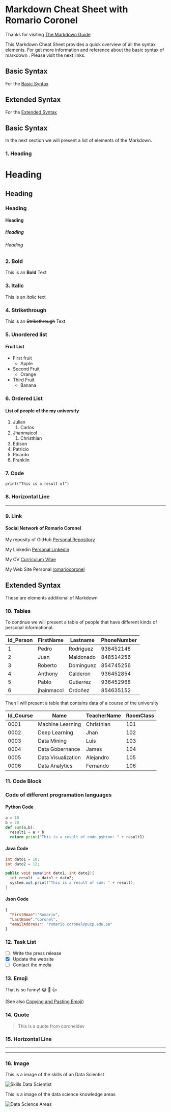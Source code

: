 
<!-- Heders #-->
# Markdown Cheat Sheet with Romario Coronel

Thanks for visiting [The Markdown Guide](https://www.markdownguide.org)


This Markdown Cheat Sheet provides a quick overview of all the syntax elements.
For get more information and reference about the basic syntax of markdown . Please visit the next links.

## Basic Syntax
For the  [Basic Syntax](https://www.markdownguide.org/basic-syntax)

## Extended Syntax
For the [Extended Syntax](https://www.markdownguide.org/extended-syntax)

## Basic Syntax

In the next section we will present a list of elements of the Markdown.

<!-- Heading -->

### 1. Heading 

# Heading
## Heading
### Heading
#### Heading
##### Heading
###### Heading

<!-- Bold **  (Negrita)-->
### 2. Bold  
This is an **Bold** Text

### 3. Italic
<!-- Italic * -->
This is an *italic* text
### 4. Strikethrough
<!-- Strikethrough ~~ (Tachado) -->
This is an ~~Strikethrough~~ Text

<!-- Unordered list (Listas no ordenada)  * -->
### 5. Unordered list

#### Fruit List
* First fruit  
  * Apple 
* Second Fruit
  * Orange
* Third Fruit
  * Banana
  
<!-- Ordered List (Listas ordenadas) -->

### 6. Ordered List
#### List of people of the my university

1. Julian 
   1. Carlos
2. Jhanmaicol
   1. Christhian
3.  Edison
4.  Patricio
5.  Ricardo
6.  Franklin

### 7. Code
`print("This is a result of")`

### 8. Horizontal Line
___
<!-- Links (Enlaces) -->
### 9. Link
#### Social Network of Romario Coronel

My reposity of GitHub [Personal Repository ](https://github.com/rcoroneldev "rcoroneldev")

My Linkedin [Personal Linkedin](https://www.linkedin.com/in/coroneldev/ "rcoroneldev")

My CV [Curriculum Vitae](https://resume.io/r/hsByEJvbw "Cv Romario Coronel")

My Web Site Personal [romariocoronel](https://rcoroneldev.github.io/romariocoronel/)


## Extended Syntax
These are elements additional of Markdown


### 10. Tables

<!-- Person Table -->
To continue we will present a table of people that have different kinds of personal informational.

|Id_Person    | FirstName | Lastname |PhoneNumber|
| ----------- | ----------- |----------- | ----------- |
|1    | Pedro | Rodriguez |936452148|
|2    | Juan | Maldonado |848514256|
|3    | Roberto | Dominguez |854745256|
|4    | Anthony | Calderon |936452854|
|5    | Pablo | Gutierrez |936452968|
|6    | jhainmacol | Ordoñez |854635152|

<!-- Course Table  -->
Then I will present a table that contains data of a course of the university

|Id_Course    | Name | TeacherName |RoomClass|
| ----------- | ----------- |----------- | ----------- |
|0001    | Machine Learning | Christhian |101|
|0002    | Deep Learning | Jhan |102|
|0003    | Data Mining | Luis |103|
|0004    | Data Gobernance |James |104|
|0005    | Data Visualization | Alejandro |105|
|0006    | Data Analytics | Fernando |106|

### 11. Code Block

<!-- Code -->
### Code of different programation languages
<!-- Python Code -->
#### Python Code

```python
a = 10
b = 20
def sum(a,b): 
  result1 = a + b
  return print("This is a result of code pyhton: " + result1)

```
#### Java Code
<!--  Java code -->
```java
int dato1 = 10;
int dato2 = 12;

public void suma(int dato1, int dato2){
  int result  = dato1 + dato2;
  system.out.print("This is a result of sum: " + result);
}

```

#### Json Code


```Json
{
  "FirstNmae":"Romario",
  "LastName":"Coronel",
  "emailAddress": "romario.coronel@pucp.edu.pe"
}

```
### 12. Task List

- [ ] Write the press release
- [X] Update the website
- [ ] Contact the media

### 13. Emoji

That is so funny! :joy: :muscle: :+1:

(See also [Copying and Pasting Emoji](https://www.markdownguide.org/extended-syntax/#copying-and-pasting-emoji))


<!-- Quote (Citas) -->
### 14. Quote

> This is a quote from coroneldev

<!-- Horizontal Line (Linea Horizontal) -->
### 15. Horizontal Line
<!-- Primer modo de linea horizontal -->
- - - 
<!-- Segundo modo de linea horizontal -->
___

<!-- Images -->

### 16. Image

<!-- This is a image of Linux Logo

![This is my image](https://www.markdownguide.org/assets/images/tux.png) -->

This is a image of the skills of an Data Scientist

![Skills Data Scientist](../Markdown-Project/images/data-scientist-skills-2020.jpeg)

This is a image of the data science knowledge areas

![Data Science Areas](../Markdown-Project/images/Data_Science_Knowledge_Areas.png)


<!-- Images Local -->
<!-- ![Romario Coronel](./images/romarioromario.JPG "Romario Coronel") -->

<!-- [![ video ](./images/romarioromario.JPG)](https://www.youtube.com/watch?v=oxaH9CFpeEE) -->






 






